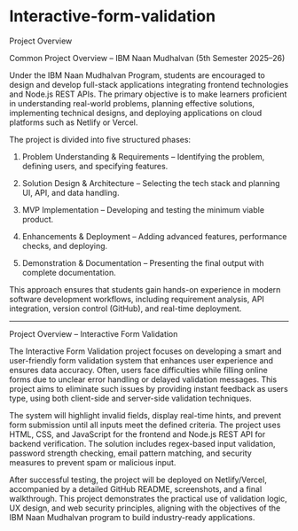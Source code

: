 # Interactive-form-validation
Project Overview

Common Project Overview – IBM Naan Mudhalvan (5th Semester 2025–26)

Under the IBM Naan Mudhalvan Program, students are encouraged to design and develop full-stack applications integrating frontend technologies and Node.js REST APIs. The primary objective is to make learners proficient in understanding real-world problems, planning effective solutions, implementing technical designs, and deploying applications on cloud platforms such as Netlify or Vercel.

The project is divided into five structured phases:

1. Problem Understanding & Requirements – Identifying the problem, defining users, and specifying features.


2. Solution Design & Architecture – Selecting the tech stack and planning UI, API, and data handling.


3. MVP Implementation – Developing and testing the minimum viable product.


4. Enhancements & Deployment – Adding advanced features, performance checks, and deploying.


5. Demonstration & Documentation – Presenting the final output with complete documentation.



This approach ensures that students gain hands-on experience in modern software development workflows, including requirement analysis, API integration, version control (GitHub), and real-time deployment.


---

Project Overview – Interactive Form Validation

The Interactive Form Validation project focuses on developing a smart and user-friendly form validation system that enhances user experience and ensures data accuracy. Often, users face difficulties while filling online forms due to unclear error handling or delayed validation messages. This project aims to eliminate such issues by providing instant feedback as users type, using both client-side and server-side validation techniques.

The system will highlight invalid fields, display real-time hints, and prevent form submission until all inputs meet the defined criteria. The project uses HTML, CSS, and JavaScript for the frontend and Node.js REST API for backend verification. The solution includes regex-based input validation, password strength checking, email pattern matching, and security measures to prevent spam or malicious input.

After successful testing, the project will be deployed on Netlify/Vercel, accompanied by a detailed GitHub README, screenshots, and a final walkthrough. This project demonstrates the practical use of validation logic, UX design, and web security principles, aligning with the objectives of the IBM Naan Mudhalvan program to build industry-ready applications.
